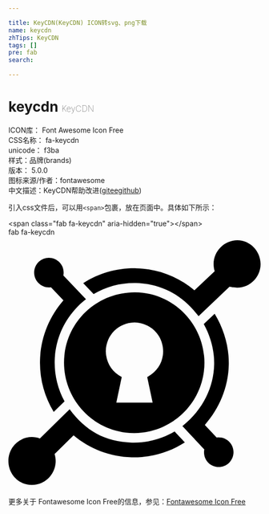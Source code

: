 ```yaml
---

title: KeyCDN(KeyCDN) ICON转svg、png下载
name: keycdn
zhTips: KeyCDN
tags: []
pre: fab
search: 

---
```


# keycdn  <small style="font-size: 60%;font-weight: 100">KeyCDN</small>


<div class="detail-page">
<p>
<span>
ICON库：
<span class="badge-secondary badge">Font Awesome Icon Free</span> 
</span>
<br/>
<span>
CSS名称：
<span class="badge-secondary badge">fa-keycdn</span> 
</span>
<br/>
<span>
unicode：
<span class="badge-secondary badge">f3ba</span> 
<copy-btn content='f3ba' btn-title=""></copy-btn>
<copy-btn :content='String.fromCodePoint(parseInt("f3ba", 16))' btn-title="复制U"></copy-btn>
</span><br/><span>样式：<span class="badge-light badge">品牌(brands)</span></span>
<br/>
<span>
版本：
<span class="badge-secondary badge">5.0.0</span> 
</span>
<br/>
<span>图标来源/作者：<span class="badge-light badge">fontawesome</span></span> 
<br/>
<span class="zh-detail">中文描述：<span class="badge-primary badge">KeyCDN</span><span class="help-link"><span>帮助改进</span>(<a href="https://gitee.com/liuwave/icon-helper/edit/master/json/fontawesome/brands/keycdn.json" target="_blank" rel="noopener noreferrer">gitee</a><a href="https://github.com/liuwave/icon-helper/edit/master/json/fontawesome/brands/keycdn.json" target="_blank" rel="noopener noreferrer">github</a></span>)</span><br/>
</p>
</div>
<div class="alert alert-dark">
  <i class="fab fa-keycdn fa-xs"></i>
  <i class="fab fa-keycdn fa-sm"></i>
  <i class="fab fa-keycdn fa-lg"></i>
  <i class="fab fa-keycdn fa-2x"></i>
  <i class="fab fa-keycdn fa-3x"></i>
  <i class="fab fa-keycdn fa-5x"></i>
  <i class="fab fa-keycdn fa-7x"></i>
</div>
<div>
  <p>引入css文件后，可以用<code>&lt;span&gt;</code>包裹，放在页面中。具体如下所示：    
  </p>
  <div class="alert alert-primary" style="font-size: 14px">
    &lt;span class="fab fa-keycdn" aria-hidden="true"&gt;&lt;/span&gt;
    <copy-btn content='<span class="fab fa-keycdn" aria-hidden="true"></span>'></copy-btn>
  </div>
  <div class="alert alert-secondary">
    <i class="fab fa-keycdn"
    style="font-size: 24px"
    aria-hidden="true"></i> fab fa-keycdn
    <copy-btn content="fab fa-keycdn" btn-title="复制图标名称"></copy-btn>
  </div>
</div>
<div id="svg" class="svg-wrap">
<svg xmlns="http://www.w3.org/2000/svg" viewBox="0 0 512 512"><path d="M63.8 409.3l60.5-59c32.1 42.8 71.1 66 126.6 67.4 30.5.7 60.3-7 86.4-22.4 5.1 5.3 18.5 19.5 20.9 22-32.2 20.7-69.6 31.1-108.1 30.2-43.3-1.1-84.6-16.7-117.7-44.4.3-.6-38.2 37.5-38.6 37.9 9.5 29.8-13.1 62.4-46.3 62.4C20.7 503.3 0 481.7 0 454.9c0-34.3 33.1-56.6 63.8-45.6zm354.9-252.4c19.1 31.3 29.6 67.4 28.7 104-1.1 44.8-19 87.5-48.6 121 .3.3 23.8 25.2 24.1 25.5 9.6-1.3 19.2 2 25.9 9.1 11.3 12 10.9 30.9-1.1 42.4-12 11.3-30.9 10.9-42.4-1.1-6.7-7-9.4-16.8-7.6-26.3-24.9-26.6-44.4-47.2-44.4-47.2 42.7-34.1 63.3-79.6 64.4-124.2.7-28.9-7.2-57.2-21.1-82.2l22.1-21zM104 53.1c6.7 7 9.4 16.8 7.6 26.3l45.9 48.1c-4.7 3.8-13.3 10.4-22.8 21.3-25.4 28.5-39.6 64.8-40.7 102.9-.7 28.9 6.1 57.2 20 82.4l-22 21.5C72.7 324 63.1 287.9 64.2 250.9c1-44.6 18.3-87.6 47.5-121.1l-25.3-26.4c-9.6 1.3-19.2-2-25.9-9.1-11.3-12-10.9-30.9 1.1-42.4C73.5 40.7 92.2 41 104 53.1zM464.9 8c26 0 47.1 22.4 47.1 48.3S490.9 104 464.9 104c-6.3.1-14-1.1-15.9-1.8l-62.9 59.7c-32.7-43.6-76.7-65.9-126.9-67.2-30.5-.7-60.3 6.8-86.2 22.4l-21.1-22C184.1 74.3 221.5 64 260 64.9c43.3 1.1 84.6 16.7 117.7 44.6l41.1-38.6c-1.5-4.7-2.2-9.6-2.2-14.5C416.5 29.7 438.9 8 464.9 8zM256.7 113.4c5.5 0 10.9.4 16.4 1.1 78.1 9.8 133.4 81.1 123.8 159.1-9.8 78.1-81.1 133.4-159.1 123.8-78.1-9.8-133.4-81.1-123.8-159.2 9.3-72.4 70.1-124.6 142.7-124.8zm-59 119.4c.6 22.7 12.2 41.8 32.4 52.2l-11 51.7h73.7l-11-51.7c20.1-10.9 32.1-29 32.4-52.2-.4-32.8-25.8-57.5-58.3-58.3-32.1.8-57.3 24.8-58.2 58.3zM256 160"/></svg>
</div>
<detail full-name='fa-keycdn'></detail>
    
<div><p>更多关于  Fontawesome Icon Free的信息，参见：<a target="_blank" href="https://iconhelper.cn/fontawesome.html">Fontawesome Icon Free</a>
</p></div>
